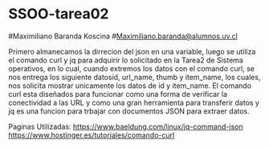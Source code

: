 # SSOO-tarea02
#Maximiliano Baranda Koscina 
#Maximiliano.baranda@alumnos.uv.cl

Primero almanecamos la dirrecion del json en una variable, luego se utiliza el comando curl y jq para adquirir lo solicitado en la Tarea2 de Sistema operativos, en lo cual, cuando extremos los datos con el comando curl, se nos entrega los siguiente datosid, url_name, thumb y item_name, los cuales, nos solicita mostrar unicamente los datos de id y item_name.
El comando curl esta diseñados para funcionar como una forma de verificar la conectividad a las URL y como una gran herramienta para transferir datos y jq es una funcion para trbajar con documentos JSON para extraer datos. 

Paginas Utilizadas:
  https://www.baeldung.com/linux/jq-command-json
  https://www.hostinger.es/tutoriales/comando-curl
